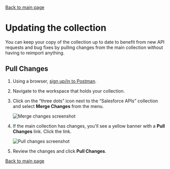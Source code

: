 [Back to main page](README.md)

# Updating the collection

You can keep your copy of the collection up to date to benefit from new API requests and bug fixes by pulling changes from the main collection without having to reimport anything.


## Pull Changes

1. Using a browser, [sign up/in to Postman](https://identity.getpostman.com/login).
1. Navigate to the workspace that holds your collection.
1. Click on the “three dots” icon next to the “Salesforce APIs” collection and select **Merge Changes** from the menu.

    ![Merge changes screenshot](doc-gfx/web/merge-changes.png)

1. If the main collection has changes, you'll see a yellow banner with a **Pull Changes** link. Click the link.

    ![Pull changes screenshot](doc-gfx/web/pull-changes.png)

1. Review the changes and click **Pull Changes**.


[Back to main page](README.md)